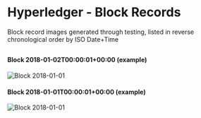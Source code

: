 # Hyperledger - Block Records

Block record images generated through testing, listed in reverse chronological order by ISO Date+Time
##  

#### Block 2018-01-02T00:00:01+00:00 (example)

![Block 2018-01-01](https://s3.amazonaws.com/auxiliary.pictures/Blockchain_example_record.png)

#### Block 2018-01-01T00:00:01+00:00 (example)

![Block 2018-01-01](https://s3.amazonaws.com/auxiliary.pictures/Blockchain_example_record.png)
